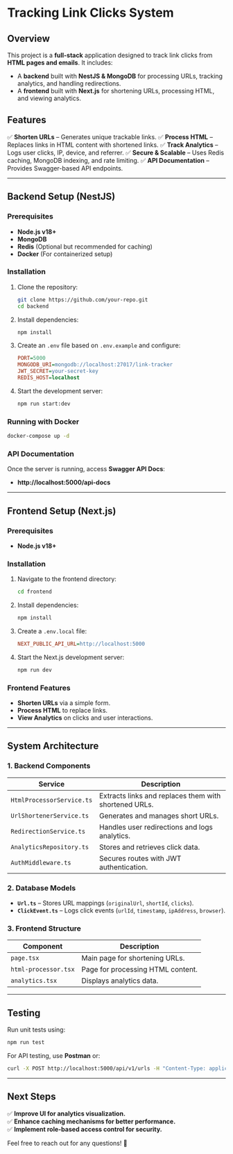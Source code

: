 # **Tracking Link Clicks System**

## **Overview**
This project is a **full-stack** application designed to track link clicks from **HTML pages and emails**. It includes:
- A **backend** built with **NestJS & MongoDB** for processing URLs, tracking analytics, and handling redirections.
- A **frontend** built with **Next.js** for shortening URLs, processing HTML, and viewing analytics.

## **Features**
✅ **Shorten URLs** – Generates unique trackable links.
✅ **Process HTML** – Replaces links in HTML content with shortened links.
✅ **Track Analytics** – Logs user clicks, IP, device, and referrer.
✅ **Secure & Scalable** – Uses Redis caching, MongoDB indexing, and rate limiting.
✅ **API Documentation** – Provides Swagger-based API endpoints.

---
## **Backend Setup (NestJS)**

### **Prerequisites**
- **Node.js v18+**
- **MongoDB**
- **Redis** (Optional but recommended for caching)
- **Docker** (For containerized setup)

### **Installation**
1. Clone the repository:
   ```bash
   git clone https://github.com/your-repo.git
   cd backend
   ```
2. Install dependencies:
   ```bash
   npm install
   ```
3. Create an `.env` file based on `.env.example` and configure:
   ```ini
   PORT=5000
   MONGODB_URI=mongodb://localhost:27017/link-tracker
   JWT_SECRET=your-secret-key
   REDIS_HOST=localhost
   ```
4. Start the development server:
   ```bash
   npm run start:dev
   ```

### **Running with Docker**
```bash
docker-compose up -d
```

### **API Documentation**
Once the server is running, access **Swagger API Docs**:
- **http://localhost:5000/api-docs**

---
## **Frontend Setup (Next.js)**

### **Prerequisites**
- **Node.js v18+**

### **Installation**
1. Navigate to the frontend directory:
   ```bash
   cd frontend
   ```
2. Install dependencies:
   ```bash
   npm install
   ```
3. Create a `.env.local` file:
   ```ini
   NEXT_PUBLIC_API_URL=http://localhost:5000
   ```
4. Start the Next.js development server:
   ```bash
   npm run dev
   ```

### **Frontend Features**
- **Shorten URLs** via a simple form.
- **Process HTML** to replace links.
- **View Analytics** on clicks and user interactions.

---
## **System Architecture**

### **1. Backend Components**
| Service                  | Description |
|--------------------------|-------------|
| `HtmlProcessorService.ts` | Extracts links and replaces them with shortened URLs. |
| `UrlShortenerService.ts` | Generates and manages short URLs. |
| `RedirectionService.ts` | Handles user redirections and logs analytics. |
| `AnalyticsRepository.ts` | Stores and retrieves click data. |
| `AuthMiddleware.ts` | Secures routes with JWT authentication. |

### **2. Database Models**
- **`Url.ts`** – Stores URL mappings (`originalUrl`, `shortId`, `clicks`).
- **`ClickEvent.ts`** – Logs click events (`urlId`, `timestamp`, `ipAddress`, `browser`).

### **3. Frontend Structure**
| Component | Description |
|-----------|-------------|
| `page.tsx` | Main page for shortening URLs. |
| `html-processor.tsx` | Page for processing HTML content. |
| `analytics.tsx` | Displays analytics data. |

---
## **Testing**
Run unit tests using:
```bash
npm run test
```

For API testing, use **Postman** or:
```bash
curl -X POST http://localhost:5000/api/v1/urls -H "Content-Type: application/json" -d '{"originalUrl":"https://example.com"}'
```

---
## **Next Steps**
✅ **Improve UI for analytics visualization.**  
✅ **Enhance caching mechanisms for better performance.**  
✅ **Implement role-based access control for security.**  

Feel free to reach out for any questions! 🚀


